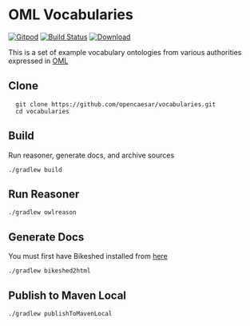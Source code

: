 # OML Vocabularies

[![Gitpod](https://img.shields.io/badge/gitpod-open-blue?logo=gitpod)](https://gitpod.io/#https://github.com/opencaesar/vocabularies) 
[![Build Status](https://travis-ci.org/opencaesar/vocabularies.svg?branch=master)](https://travis-ci.org/opencaesar/vocabularies)
[ ![Download](https://api.bintray.com/packages/opencaesar/vocabularies/vocabularies/images/download.svg) ](https://bintray.com/opencaesar/vocabularies/vocabularies/_latestVersion)

This is a set of example vocabulary ontologies from various authorities expressed in [OML](https://github.com/opencaesar/oml)

## Clone
```
  git clone https://github.com/opencaesar/vocabularies.git
  cd vocabularies
```

## Build
Run reasoner, generate docs, and archive sources
```
./gradlew build
```

## Run Reasoner
```
./gradlew owlreason
```

## Generate Docs
You must first have Bikeshed installed from [here](https://tabatkins.github.io/bikeshed/#installing)
```
./gradlew bikeshed2html
```

## Publish to Maven Local
```
./gradlew publishToMavenLocal
```

